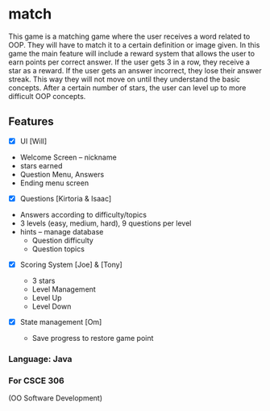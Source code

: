 # match
This game is a matching game where the user receives a word related to OOP.  They will have to match it to a certain definition or image given. In this game the main feature will include a reward system that allows the user to earn points per correct answer. If the user gets 3 in a row, they receive a star as a reward. If the user gets an answer incorrect, they lose their answer streak. This way they will not move on until they understand the basic concepts.  After a certain number of stars, the user can level up to more difficult OOP concepts. 

## Features

- [X] UI [Will] 
- Welcome Screen – nickname 
- stars earned  
- Question Menu, Answers 
- Ending menu screen 

- [X] Questions [Kirtoria & Isaac]  
- Answers according to difficulty/topics 
- 3 levels (easy, medium, hard), 9 questions per level 
- hints 
– manage database 
  - Question difficulty 
  - Question topics 


- [x] Scoring System [Joe] & [Tony] 
  - 3 stars 
  - Level Management 
  - Level Up 
  - Level Down

- [x] State management [Om]
  - Save progress to restore game point 

### Language: Java

### For CSCE 306 
(OO Software Development)
